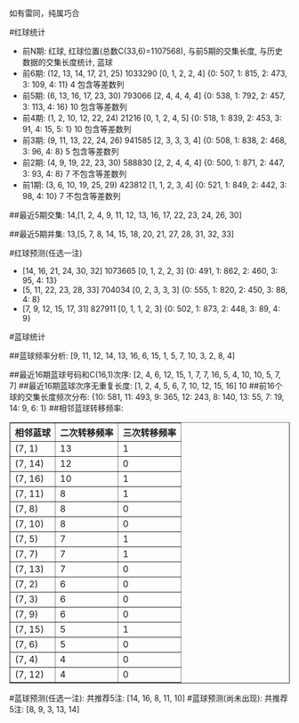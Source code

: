 <!-- 
.. title: 双色球2016023期(2016-03-01)数据分析报告
.. slug: slott-2016023-2016-03-01-report
.. date: 2016-03-02 08:00:00 UTC+08:00
.. tags: Lottery
.. link: 
.. description: 
.. type: text
-->

如有雷同，纯属巧合

<!-- TEASER_END-->

#红球统计

- 前N期: 红球, 红球位置(总数C(33,6)=1107568), 与前5期的交集长度, 与历史数据的交集长度统计, 蓝球
- 前6期: (12, 13, 14, 17, 21, 25) 1033290 [0, 1, 2, 2, 4] {0: 507, 1: 815, 2: 473, 3: 109, 4: 11} 4 包含等差数列
- 前5期: (6, 13, 16, 17, 23, 30) 793066 [2, 4, 4, 4, 4] {0: 538, 1: 792, 2: 457, 3: 113, 4: 16} 10 包含等差数列
- 前4期: (1, 2, 10, 12, 22, 24) 21216 [0, 1, 2, 4, 5] {0: 518, 1: 839, 2: 453, 3: 91, 4: 15, 5: 1} 10 包含等差数列
- 前3期: (9, 11, 13, 22, 24, 26) 941585 [2, 3, 3, 3, 4] {0: 508, 1: 838, 2: 468, 3: 96, 4: 8} 5 包含等差数列
- 前2期: (4, 9, 19, 22, 23, 30) 588830 [2, 2, 4, 4, 4] {0: 500, 1: 871, 2: 447, 3: 93, 4: 8} 7 不包含等差数列
- 前1期: (3, 6, 10, 19, 25, 29) 423812 [1, 1, 2, 3, 4] {0: 521, 1: 849, 2: 442, 3: 98, 4: 10} 7 不包含等差数列

##最近5期交集:
14,[1, 2, 4, 9, 11, 12, 13, 16, 17, 22, 23, 24, 26, 30]

##最近5期并集:
13,[5, 7, 8, 14, 15, 18, 20, 21, 27, 28, 31, 32, 33]

#红球预测(任选一注)

- [14, 16, 21, 24, 30, 32] 1073665 [0, 1, 2, 2, 3] {0: 491, 1: 862, 2: 460, 3: 95, 4: 13}
- [5, 11, 22, 23, 28, 33] 704034 [0, 2, 3, 3, 3] {0: 555, 1: 820, 2: 450, 3: 88, 4: 8}
- [7, 9, 12, 15, 17, 31] 827911 [0, 1, 1, 2, 3] {0: 502, 1: 873, 2: 448, 3: 89, 4: 9}

#蓝球统计

##蓝球频率分析:
[9, 11, 12, 14, 13, 16, 6, 15, 1, 5, 7, 10, 3, 2, 8, 4]

##最近16期蓝球号码和C(16,1)次序:
 [2, 4, 6, 12, 15, 1, 7, 7, 16, 5, 4, 10, 10, 5, 7, 7]
##最近16期蓝球次序无重复长度:
 [1, 2, 4, 5, 6, 7, 10, 12, 15, 16] 10
##前16个球的交集长度频次分布:
{10: 581, 11: 493, 9: 365, 12: 243, 8: 140, 13: 55, 7: 19, 14: 9, 6: 1}
##相邻蓝球转移频率:
 <table border="1" class="table table-striped dataframe">
  <thead>
    <tr style="text-align: right;">
      <th>相邻蓝球</th>
      <th>二次转移频率</th>
      <th>三次转移频率</th>
    </tr>
  </thead>
  <tbody>
    <tr>
      <td>(7, 1)</td>
      <td>13</td>
      <td>1</td>
    </tr>
    <tr>
      <td>(7, 14)</td>
      <td>12</td>
      <td>0</td>
    </tr>
    <tr>
      <td>(7, 16)</td>
      <td>10</td>
      <td>1</td>
    </tr>
    <tr>
      <td>(7, 11)</td>
      <td>8</td>
      <td>1</td>
    </tr>
    <tr>
      <td>(7, 8)</td>
      <td>8</td>
      <td>0</td>
    </tr>
    <tr>
      <td>(7, 10)</td>
      <td>8</td>
      <td>0</td>
    </tr>
    <tr>
      <td>(7, 5)</td>
      <td>7</td>
      <td>1</td>
    </tr>
    <tr>
      <td>(7, 7)</td>
      <td>7</td>
      <td>1</td>
    </tr>
    <tr>
      <td>(7, 13)</td>
      <td>7</td>
      <td>0</td>
    </tr>
    <tr>
      <td>(7, 2)</td>
      <td>6</td>
      <td>0</td>
    </tr>
    <tr>
      <td>(7, 3)</td>
      <td>6</td>
      <td>0</td>
    </tr>
    <tr>
      <td>(7, 9)</td>
      <td>6</td>
      <td>0</td>
    </tr>
    <tr>
      <td>(7, 15)</td>
      <td>5</td>
      <td>1</td>
    </tr>
    <tr>
      <td>(7, 6)</td>
      <td>5</td>
      <td>0</td>
    </tr>
    <tr>
      <td>(7, 4)</td>
      <td>4</td>
      <td>0</td>
    </tr>
    <tr>
      <td>(7, 12)</td>
      <td>4</td>
      <td>0</td>
    </tr>
  </tbody>
</table>
#蓝球预测(任选一注):
共推荐5注: [14, 16, 8, 11, 10]
#蓝球预测(尚未出现):
共推荐5注: [8, 9, 3, 13, 14]

